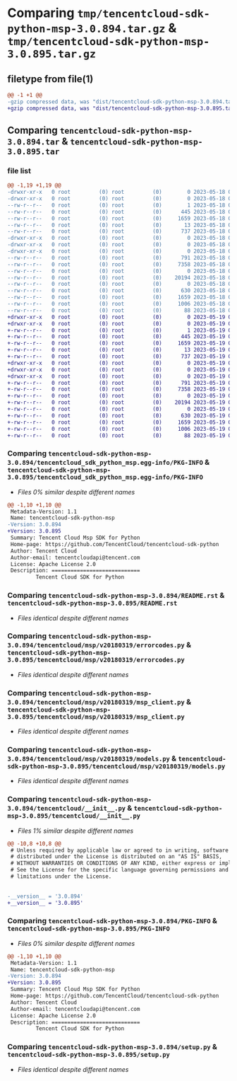 # Comparing `tmp/tencentcloud-sdk-python-msp-3.0.894.tar.gz` & `tmp/tencentcloud-sdk-python-msp-3.0.895.tar.gz`

## filetype from file(1)

```diff
@@ -1 +1 @@
-gzip compressed data, was "dist/tencentcloud-sdk-python-msp-3.0.894.tar", last modified: Thu May 18 00:32:26 2023, max compression
+gzip compressed data, was "dist/tencentcloud-sdk-python-msp-3.0.895.tar", last modified: Fri May 19 02:56:03 2023, max compression
```

## Comparing `tencentcloud-sdk-python-msp-3.0.894.tar` & `tencentcloud-sdk-python-msp-3.0.895.tar`

### file list

```diff
@@ -1,19 +1,19 @@
-drwxr-xr-x   0 root         (0) root         (0)        0 2023-05-18 00:32:26.000000 tencentcloud-sdk-python-msp-3.0.894/
-drwxr-xr-x   0 root         (0) root         (0)        0 2023-05-18 00:32:26.000000 tencentcloud-sdk-python-msp-3.0.894/tencentcloud_sdk_python_msp.egg-info/
--rw-r--r--   0 root         (0) root         (0)        1 2023-05-18 00:32:26.000000 tencentcloud-sdk-python-msp-3.0.894/tencentcloud_sdk_python_msp.egg-info/dependency_links.txt
--rw-r--r--   0 root         (0) root         (0)      445 2023-05-18 00:32:26.000000 tencentcloud-sdk-python-msp-3.0.894/tencentcloud_sdk_python_msp.egg-info/SOURCES.txt
--rw-r--r--   0 root         (0) root         (0)     1659 2023-05-18 00:32:26.000000 tencentcloud-sdk-python-msp-3.0.894/tencentcloud_sdk_python_msp.egg-info/PKG-INFO
--rw-r--r--   0 root         (0) root         (0)       13 2023-05-18 00:32:26.000000 tencentcloud-sdk-python-msp-3.0.894/tencentcloud_sdk_python_msp.egg-info/top_level.txt
--rw-r--r--   0 root         (0) root         (0)      737 2023-05-18 00:32:26.000000 tencentcloud-sdk-python-msp-3.0.894/README.rst
-drwxr-xr-x   0 root         (0) root         (0)        0 2023-05-18 00:32:26.000000 tencentcloud-sdk-python-msp-3.0.894/tencentcloud/
-drwxr-xr-x   0 root         (0) root         (0)        0 2023-05-18 00:32:26.000000 tencentcloud-sdk-python-msp-3.0.894/tencentcloud/msp/
-drwxr-xr-x   0 root         (0) root         (0)        0 2023-05-18 00:32:26.000000 tencentcloud-sdk-python-msp-3.0.894/tencentcloud/msp/v20180319/
--rw-r--r--   0 root         (0) root         (0)      791 2023-05-18 00:32:26.000000 tencentcloud-sdk-python-msp-3.0.894/tencentcloud/msp/v20180319/errorcodes.py
--rw-r--r--   0 root         (0) root         (0)     7358 2023-05-18 00:32:26.000000 tencentcloud-sdk-python-msp-3.0.894/tencentcloud/msp/v20180319/msp_client.py
--rw-r--r--   0 root         (0) root         (0)        0 2023-05-18 00:32:26.000000 tencentcloud-sdk-python-msp-3.0.894/tencentcloud/msp/v20180319/__init__.py
--rw-r--r--   0 root         (0) root         (0)    20194 2023-05-18 00:32:26.000000 tencentcloud-sdk-python-msp-3.0.894/tencentcloud/msp/v20180319/models.py
--rw-r--r--   0 root         (0) root         (0)        0 2023-05-18 00:32:26.000000 tencentcloud-sdk-python-msp-3.0.894/tencentcloud/msp/__init__.py
--rw-r--r--   0 root         (0) root         (0)      630 2023-05-18 00:32:26.000000 tencentcloud-sdk-python-msp-3.0.894/tencentcloud/__init__.py
--rw-r--r--   0 root         (0) root         (0)     1659 2023-05-18 00:32:26.000000 tencentcloud-sdk-python-msp-3.0.894/PKG-INFO
--rw-r--r--   0 root         (0) root         (0)     1006 2023-05-18 00:32:26.000000 tencentcloud-sdk-python-msp-3.0.894/setup.py
--rw-r--r--   0 root         (0) root         (0)       88 2023-05-18 00:32:26.000000 tencentcloud-sdk-python-msp-3.0.894/setup.cfg
+drwxr-xr-x   0 root         (0) root         (0)        0 2023-05-19 02:56:03.000000 tencentcloud-sdk-python-msp-3.0.895/
+drwxr-xr-x   0 root         (0) root         (0)        0 2023-05-19 02:56:03.000000 tencentcloud-sdk-python-msp-3.0.895/tencentcloud_sdk_python_msp.egg-info/
+-rw-r--r--   0 root         (0) root         (0)        1 2023-05-19 02:56:03.000000 tencentcloud-sdk-python-msp-3.0.895/tencentcloud_sdk_python_msp.egg-info/dependency_links.txt
+-rw-r--r--   0 root         (0) root         (0)      445 2023-05-19 02:56:03.000000 tencentcloud-sdk-python-msp-3.0.895/tencentcloud_sdk_python_msp.egg-info/SOURCES.txt
+-rw-r--r--   0 root         (0) root         (0)     1659 2023-05-19 02:56:03.000000 tencentcloud-sdk-python-msp-3.0.895/tencentcloud_sdk_python_msp.egg-info/PKG-INFO
+-rw-r--r--   0 root         (0) root         (0)       13 2023-05-19 02:56:03.000000 tencentcloud-sdk-python-msp-3.0.895/tencentcloud_sdk_python_msp.egg-info/top_level.txt
+-rw-r--r--   0 root         (0) root         (0)      737 2023-05-19 02:56:03.000000 tencentcloud-sdk-python-msp-3.0.895/README.rst
+drwxr-xr-x   0 root         (0) root         (0)        0 2023-05-19 02:56:03.000000 tencentcloud-sdk-python-msp-3.0.895/tencentcloud/
+drwxr-xr-x   0 root         (0) root         (0)        0 2023-05-19 02:56:03.000000 tencentcloud-sdk-python-msp-3.0.895/tencentcloud/msp/
+drwxr-xr-x   0 root         (0) root         (0)        0 2023-05-19 02:56:03.000000 tencentcloud-sdk-python-msp-3.0.895/tencentcloud/msp/v20180319/
+-rw-r--r--   0 root         (0) root         (0)      791 2023-05-19 02:56:03.000000 tencentcloud-sdk-python-msp-3.0.895/tencentcloud/msp/v20180319/errorcodes.py
+-rw-r--r--   0 root         (0) root         (0)     7358 2023-05-19 02:56:03.000000 tencentcloud-sdk-python-msp-3.0.895/tencentcloud/msp/v20180319/msp_client.py
+-rw-r--r--   0 root         (0) root         (0)        0 2023-05-19 02:56:03.000000 tencentcloud-sdk-python-msp-3.0.895/tencentcloud/msp/v20180319/__init__.py
+-rw-r--r--   0 root         (0) root         (0)    20194 2023-05-19 02:56:03.000000 tencentcloud-sdk-python-msp-3.0.895/tencentcloud/msp/v20180319/models.py
+-rw-r--r--   0 root         (0) root         (0)        0 2023-05-19 02:56:03.000000 tencentcloud-sdk-python-msp-3.0.895/tencentcloud/msp/__init__.py
+-rw-r--r--   0 root         (0) root         (0)      630 2023-05-19 02:56:03.000000 tencentcloud-sdk-python-msp-3.0.895/tencentcloud/__init__.py
+-rw-r--r--   0 root         (0) root         (0)     1659 2023-05-19 02:56:03.000000 tencentcloud-sdk-python-msp-3.0.895/PKG-INFO
+-rw-r--r--   0 root         (0) root         (0)     1006 2023-05-19 02:56:03.000000 tencentcloud-sdk-python-msp-3.0.895/setup.py
+-rw-r--r--   0 root         (0) root         (0)       88 2023-05-19 02:56:03.000000 tencentcloud-sdk-python-msp-3.0.895/setup.cfg
```

### Comparing `tencentcloud-sdk-python-msp-3.0.894/tencentcloud_sdk_python_msp.egg-info/PKG-INFO` & `tencentcloud-sdk-python-msp-3.0.895/tencentcloud_sdk_python_msp.egg-info/PKG-INFO`

 * *Files 0% similar despite different names*

```diff
@@ -1,10 +1,10 @@
 Metadata-Version: 1.1
 Name: tencentcloud-sdk-python-msp
-Version: 3.0.894
+Version: 3.0.895
 Summary: Tencent Cloud Msp SDK for Python
 Home-page: https://github.com/TencentCloud/tencentcloud-sdk-python
 Author: Tencent Cloud
 Author-email: tencentcloudapi@tencent.com
 License: Apache License 2.0
 Description: ============================
         Tencent Cloud SDK for Python
```

### Comparing `tencentcloud-sdk-python-msp-3.0.894/README.rst` & `tencentcloud-sdk-python-msp-3.0.895/README.rst`

 * *Files identical despite different names*

### Comparing `tencentcloud-sdk-python-msp-3.0.894/tencentcloud/msp/v20180319/errorcodes.py` & `tencentcloud-sdk-python-msp-3.0.895/tencentcloud/msp/v20180319/errorcodes.py`

 * *Files identical despite different names*

### Comparing `tencentcloud-sdk-python-msp-3.0.894/tencentcloud/msp/v20180319/msp_client.py` & `tencentcloud-sdk-python-msp-3.0.895/tencentcloud/msp/v20180319/msp_client.py`

 * *Files identical despite different names*

### Comparing `tencentcloud-sdk-python-msp-3.0.894/tencentcloud/msp/v20180319/models.py` & `tencentcloud-sdk-python-msp-3.0.895/tencentcloud/msp/v20180319/models.py`

 * *Files identical despite different names*

### Comparing `tencentcloud-sdk-python-msp-3.0.894/tencentcloud/__init__.py` & `tencentcloud-sdk-python-msp-3.0.895/tencentcloud/__init__.py`

 * *Files 1% similar despite different names*

```diff
@@ -10,8 +10,8 @@
 # Unless required by applicable law or agreed to in writing, software
 # distributed under the License is distributed on an "AS IS" BASIS,
 # WITHOUT WARRANTIES OR CONDITIONS OF ANY KIND, either express or implied.
 # See the License for the specific language governing permissions and
 # limitations under the License.
 
 
-__version__ = '3.0.894'
+__version__ = '3.0.895'
```

### Comparing `tencentcloud-sdk-python-msp-3.0.894/PKG-INFO` & `tencentcloud-sdk-python-msp-3.0.895/PKG-INFO`

 * *Files 0% similar despite different names*

```diff
@@ -1,10 +1,10 @@
 Metadata-Version: 1.1
 Name: tencentcloud-sdk-python-msp
-Version: 3.0.894
+Version: 3.0.895
 Summary: Tencent Cloud Msp SDK for Python
 Home-page: https://github.com/TencentCloud/tencentcloud-sdk-python
 Author: Tencent Cloud
 Author-email: tencentcloudapi@tencent.com
 License: Apache License 2.0
 Description: ============================
         Tencent Cloud SDK for Python
```

### Comparing `tencentcloud-sdk-python-msp-3.0.894/setup.py` & `tencentcloud-sdk-python-msp-3.0.895/setup.py`

 * *Files identical despite different names*

